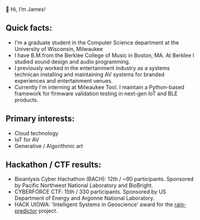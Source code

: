 👋 Hi, I’m James!

## Quick facts:
- I'm a graduate student in the Computer Science department at the University of Wisconsin, Milwaukee
- I have B.M.from the Berklee College of Music in Boston, MA.  At Berklee I studied sound design and audio programming. 
- I previously worked in the entertainment industry as a systems technican installing and maintaining AV systems for branded experiences and entertainment venues. 
- Currently I'm interning at Milwaukee Tool.  I maintain a Python-based framework for firmware validation testing in next-gen IoT and BLE products.

## Primary interests: 
- Cloud technology 
- IoT for AV
- Generative / Algorithmic art

## Hackathon / CTF results: 
- Bioanlysis Cyber Hachathon (BACH): 12th / ~90 participants.  Sponsored by Pacific Northwest National Laboratory and BioBright.
- CYBERFORCE CTF: 15th / 330 participants.  Sponsored by US Department of Energy and Argonne National Laboratory.
- HACK UIOWA: 'Intelligent Systems in Geoscience' award for the [rain-predictor](https://github.com/jbkroner/rain-prediction) project.
